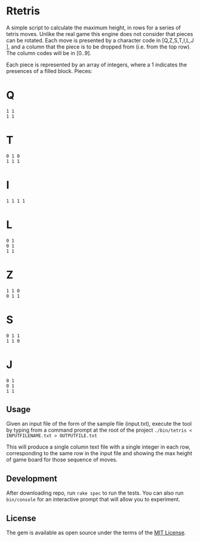 # Rtetris

A simple script to calculate the maximum height, in rows for a series of tetris moves.   Unlike the real game this engine
does not consider that pieces can be rotated.  Each move is presented by a character code in [Q,Z,S,T,I,L,J ], and a column
that the piece is to be dropped from (i.e. from the top row).   The column codes will be in [0..9].   

Each piece is represented by an array of integers, where a 1 indicates the presences of a filled block.
Pieces:
# Q
    1 1
    1 1
# T 
    0 1 0
    1 1 1
# I
    1 1 1 1
# L 
    0 1
    0 1
    1 1
# Z
    1 1 0
    0 1 1
# S
    0 1 1
    1 1 0

# J
    0 1 
    0 1 
    1 1

## Usage

Given an input file of the form of the sample file (input.txt), execute the tool by typing from a command prompt
at the root of the project 
    `./bin/tetris < INPUTFILENAME.txt > OUTPUTFILE.txt`

This will produce a single column text file with a single integer in each row, corresponding to the same row in the input 
file and showing the max height of game board for those sequence of moves.


## Development

After downloading repo,  run `rake spec` to run the tests. You can also run `bin/console` for an interactive prompt that will allow you to experiment.


## License

The gem is available as open source under the terms of the [MIT License](https://opensource.org/licenses/MIT).

